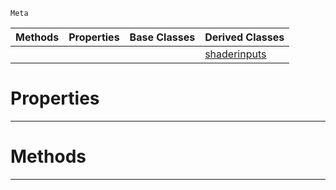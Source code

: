  `Meta`

|Methods|Properties|Base Classes|Derived Classes|
|---|---|---|---|
| | | |[shaderinputs](https://plasmaengine.github.io/PlasmaDocs/Plasma1/C++/code_reference/class_reference/shaderinputs.markdown)|


 #  Properties


---  
 #  Methods


---  
 

 